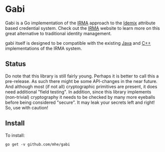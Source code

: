 Gabi
====

Gabi is a Go implementation of the [IRMA](https://www.irmacard.org) approach to the [Idemix](http://www.research.ibm.com/labs/zurich/idemix/) attribute based credential system. Check out the [IRMA](https://www.irmacard.org) website to learn more on this great alternative to traditional identity management. 

gabi itself is designed to be compatible with the existing [Java](https://github.com/credentials/credentials_idemix) and [C++](https://github.com/credentials/silvia) implementations of the IRMA system.

Status
------

Do note that this library is still fairly young. Perhaps it is better to call this a pre-release. As such there might be some API-changes in the near future. And although most (if not all) cryptographic primitives are present, it does need additional "field testing".  In addition, since this library implements (non-trivial) cryptography it needs to be checked by many more eyeballs before being considered "secure". It may leak your secrets left and right! So, use with caution!

Install
-------

To install:

    go get -v github.com/mhe/gabi

